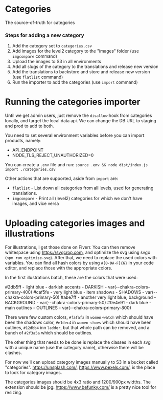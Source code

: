 # Categories

The source-of-truth for categories

### Steps for adding a new category

1. Add the category set to `categories.csv`
2. Add images for the level2 category to the "images" folder (use `imgcompare` command)
3. Upload the images to S3 in all environments
4. Add all slugs of the category to the translations and release new version
5. Add the translations to backstore and store and release new version (use `flatlist` command)
6. Run the importer to add the categories (use `import` command)

# Running the categories importer

Until we get admin users, just remove the `disallow` hook from categories locally, and target the local data api. We can change the DB URL to staging and prod to add to both.

You need to set several environment variables before you can import products, namely:

- API_ENDPOINT
- NODE_TLS_REJECT_UNAUTHORIZED=0

You can create a `.env` file and run: `source .env && node dist/index.js import ./categories.csv`

Other actions that are supported, aside from `import` are:

- `flatlist` - List down all categories from all levels, used for generating translations.
- `imgcompare` - Print all (level2) categories for which we don't have images, and vice versa

# Uploading categories images and illustrations

For illustrations, I get those done on Fiverr. You can then remove whitespace using https://svgcrop.com, and optimize the svg using svgo (`npm run optimize-svg`). After that, we need to replace the used colors with variables. You can find all hash colors by using `#[0-9A-F]{6}` in your code editor, and replace those with the appropriate colors.

In the first illustrations batch, these are the colors that were used:

#2db5ff - light blue - darkish accents - DARKISH - var(--chakra-colors-primary-400)
#caf5fe - very light blue - item shadows - SHADOWS - var(--chakra-colors-primary-50)
#abe7ff - another very light blue, background - BACKGROUND - var(--chakra-colors-primary-50)
#0e4e91 - dark blue - main outlines - OUTLINES - var(--chakra-colors-primary-800)

There were few custom colors, `#fafafa` in `women-watch` which should have been the shadows color, `#e1dec4` in `women-shoes` which should have been outlines, `#12dbb4` inn `ladder`, but that whole path can be removed, and a bunch of `#2f3a5a` which should be outlines.

The other thing that needs to be done is replace the classes in each svg with a unique name (use the category name), otherwise there will be clashes.

For now we'll can upload category images manually to S3 in a bucket called "categories". https://unsplash.com/, https://www.pexels.com/, is the place to look for category images.

The categories images should be 4x3 ratio and 1200/900px widths. The extension should be jpg. https://www.befunky.com/ is a pretty nice tool for resizing.
